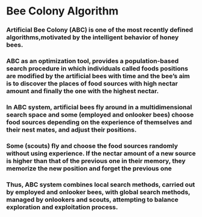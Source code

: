 # Bee Colony Algorithm

### Artificial Bee Colony (ABC) is one of the most recently defined algorithms,motivated by the intelligent behavior of honey bees.
### ABC as an optimization tool, provides a population-based search procedure in which individuals called foods positions are modified by the artificial bees with time and the bee’s aim is to discover the places of food sources with high nectar amount and finally the one with the highest nectar.
### In ABC system, artificial bees fly around in a multidimensional search space and some (employed and onlooker bees) choose food sources depending on the experience of themselves and their nest mates, and adjust their positions.

### Some (scouts) fly and choose the food sources randomly without using experience. If the nectar amount of a new source is higher than that of the previous one in their memory, they memorize the new position and forget the previous one

### Thus, ABC system combines local search methods, carried out by employed and onlooker bees, with global search methods, managed by onlookers and scouts, attempting to balance exploration and exploitation process.
